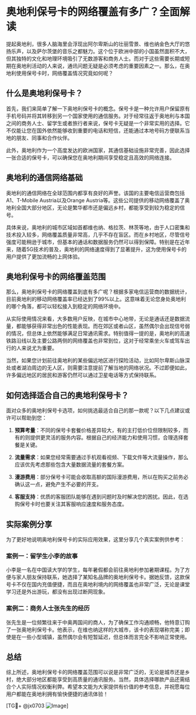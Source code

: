 # 奥地利保号卡的网络覆盖有多广？全面解读

提起奥地利，很多人脑海里会浮现出阿尔卑斯山的壮丽雪景、维也纳金色大厅的悠扬乐声，以及萨尔茨堡的音乐之都魅力。这个位于欧洲中部的小国虽然面积不大，但其独特的文化和地理环境吸引了无数游客和商务人士。而对于这些需要长期或短期在奥地利活动的人来说，通讯问题无疑是必须考虑的重要因素之一。那么，在奥地利使用保号卡时，网络覆盖情况究竟如何呢？

## 什么是奥地利保号卡？

首先，我们来简单了解一下奥地利保号卡的概念。保号卡是一种允许用户保留原有手机号码并将其转移到另一个国家使用的通信服务。对于经常往返于奥地利与本国之间的商务人士、留学生或者旅行者来说，保号卡无疑是一个非常实用的选择。它不仅能让您在国外依然能够收到重要的电话和短信，还能通过本地号码方便联系当地的朋友、同事和合作伙伴。

此外，奥地利作为一个高度发达的欧洲国家，其通信基础设施非常完善，因此选择一张合适的保号卡，可以确保您在奥地利期间享受稳定且高效的网络连接。

## 奥地利的通信网络基础

奥地利的通信网络在全球范围内都享有良好的声誉。该国的主要电信运营商包括A1、T-Mobile Austria以及Orange Austria等。这些公司提供的移动网络覆盖了奥地利全国大部分地区，无论是繁华都市还是偏远乡村，都能享受到较为稳定的信号。

具体来说，奥地利的城市区域如首都维也纳、格拉茨、林茨等地，由于人口密集和技术投入较多，网络覆盖质量非常高，几乎不存在盲区。而在乡村地区，尽管信号强度可能稍逊于城市，但基本的通话和数据服务仍然可以得到保障。特别是在近年来，随着5G技术的普及，奥地利的网络速度得到了显著提升，这为使用保号卡的用户提供了更加流畅的上网体验。

## 奥地利保号卡的网络覆盖范围

那么，奥地利保号卡的网络覆盖到底有多广呢？根据多家电信运营商的数据统计，目前奥地利的移动网络覆盖率已经达到了99%以上。这意味着无论您身处奥地利的哪个角落，都可以轻松接入到稳定的网络环境中。

从实际使用情况来看，大多数用户反映，在城市中心地带，无论是通话还是数据流量，都能够获得非常出色的性能表现。而在郊区或者山区，虽然偶尔会出现信号弱的情况，但总体上依然能够满足日常通讯需求。特别值得一提的是，奥地利的高速铁路沿线以及主要公路两侧的网络覆盖也非常到位，这对于经常乘坐火车或驾车出行的人来说尤为重要。

当然，如果您计划前往奥地利的某些偏远地区进行探险活动，比如阿尔卑斯山脉深处或者湖泊周边的无人区，则需要注意提前了解当地的网络状况。不过即便如此，许多偏远地区的居民和游客仍然可以通过卫星电话等方式保持联系。

## 如何选择适合自己的奥地利保号卡？

面对众多的奥地利保号卡选项，如何挑选最适合自己的那一款呢？以下几点建议或许可以帮助到您：

1. **预算考量**：不同的保号卡套餐价格差异较大，有的主打低价位但限制较多，而有的则提供更灵活的服务内容。根据自己的经济能力和使用习惯，合理选择套餐是关键。
   
2. **流量需求**：如果您经常需要通过手机观看视频、下载文件等大流量操作，那么应该优先考虑那些包含大量数据流量的套餐方案。
   
3. **漫游费用**：部分保号卡可能会收取高额的国际漫游费用，所以在购买之前务必确认这一点，避免产生不必要的开支。
   
4. **客服支持**：优质的客服团队能够在遇到问题时及时解决您的困扰。因此，在选购保号卡时也要关注其客服响应速度和服务态度。

## 实际案例分享

为了更好地说明奥地利保号卡的实际应用效果，这里分享几个真实案例供参考：

### 案例一：留学生小李的故事

小李是一名在中国读大学的学生，每年暑假都会前往奥地利参加暑期课程。为了方便与家人朋友保持联系，她选择了某知名品牌的奥地利保号卡。据她反馈，这款保号卡不仅在国内充值便捷，而且在奥地利境内的网络覆盖也非常广泛，无论是课堂学习还是外出游玩，都没有出现过断网现象。

### 案例二：商务人士张先生的经历

张先生是一位频繁往来于中奥两国间的商人，为了确保工作沟通顺畅，他特意订购了一张奥地利保号卡。他表示，在维也纳这样的大城市，该卡的表现堪称完美；即使是在一些小型城镇，虽然偶尔会有短暂延迟，但总体而言完全不影响正常使用。

## 总结

综上所述，奥地利保号卡的网络覆盖范围可以说是非常广泛的，无论是城市还是乡村，绝大部分地区都能享受到高质量的通讯服务。当然，具体选择哪款产品还需结合个人实际情况权衡利弊。希望本文能为大家提供有价值的参考信息，并祝愿每位用户都能在奥地利拥有愉快便捷的通讯体验！

[TG💪+ @jx0703 ![Image](https://github.com/user-attachments/assets/dbca1d08-cadb-493c-b0ec-ad6f7a83f270)]